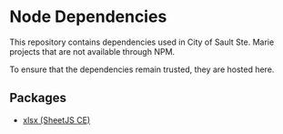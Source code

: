 # Node Dependencies

This repository contains dependencies used in City of Sault Ste. Marie projects
that are not available through NPM.

To ensure that the dependencies remain trusted, they are hosted here.

## Packages

- [xlsx (SheetJS CE)](xlsx/README.md)
